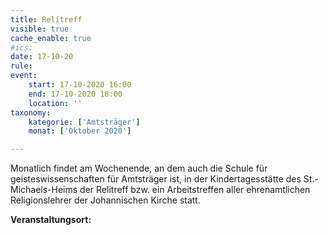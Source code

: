 ```yaml
---
title: Relitreff
visible: true
cache_enable: true
#ics: 
date: 17-10-20
rule: 
event:
	start: 17-10-2020 16:00
	end: 17-10-2020 18:00
	location: ''
taxonomy:
	kategorie: ['Amtsträger']
	monat: ['Oktober 2020']

---
```

Monatlich findet am Wochenende, an dem auch die Schule für geisteswissenschaften für Amtsträger ist, in der Kindertagesstätte des St.-Michaels-Heims der Relitreff bzw. ein Arbeitstreffen aller ehrenamtlichen Religionslehrer der Johannischen Kirche statt.



**Veranstaltungsort:** 

